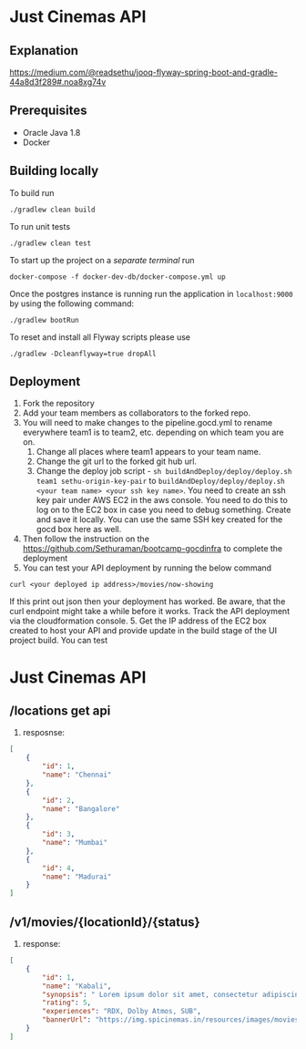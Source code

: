 # Just Cinemas API

## Explanation

https://medium.com/@readsethu/jooq-flyway-spring-boot-and-gradle-44a8d3f289#.noa8xg74v

## Prerequisites

- Oracle Java 1.8
- Docker

## Building locally

To build run
```
./gradlew clean build
```

To run unit tests
```
./gradlew clean test
```

To start up the project on a *separate terminal* run
```
docker-compose -f docker-dev-db/docker-compose.yml up
```

Once the postgres instance is running run the application in ```localhost:9000``` by using the following command:
```
./gradlew bootRun
```

To reset and install all Flyway scripts please use
```
./gradlew -Dcleanflyway=true dropAll 
```


## Deployment

1. Fork the repository
2. Add your team members as collaborators to the forked repo.
3. You will need to make changes to the pipeline.gocd.yml to rename everywhere team1 is to team2, etc. depending on which team you are on.
    1. Change all places where team1 appears to your team name.
    2. Change the git url to the forked git hub url.
    3. Change the deploy job script - ```sh buildAndDeploy/deploy/deploy.sh team1 sethu-origin-key-pair``` to ```buildAndDeploy/deploy/deploy.sh <your team name> <your ssh key name>```. You need to create an ssh key pair under AWS EC2 in the aws console. You need to do this to log on to the EC2 box in case you need to debug something. Create and save it locally. You can use the same SSH key created for the gocd box here as well.
4. Then follow the instruction on the https://github.com/Sethuraman/bootcamp-gocdinfra to complete the deployment
5. You can test your API deployment by running the below command
```
curl <your deployed ip address>/movies/now-showing
``` 
If this print out json then your deployment has worked. Be aware, that the curl endpoint might take a while before it works. Track the API deployment via the cloudformation console. 
5. Get the IP address of the EC2 box created to host your API and provide update in the build stage of the UI project build. You can test 

# Just Cinemas API

## /locations get api

1. resposnse:
```json
[
    {
        "id": 1,
        "name": "Chennai"
    },
    {
        "id": 2,
        "name": "Bangalore"
    },
    {
        "id": 3,
        "name": "Mumbai"
    },
    {
        "id": 4,
        "name": "Madurai"
    }
]
```

## /v1/movies/{locationId}/{status}

1. response:
```json
[
    {
        "id": 1,
        "name": "Kabali",
        "synopsis": " Lorem ipsum dolor sit amet, consectetur adipiscing elit. Aliquam tortor est, feugiat sit amet sagittis nec, viverra vehicula orci.",
        "rating": 5,
        "experiences": "RDX, Dolby Atmos, SUB",
        "bannerUrl": "https://img.spicinemas.in/resources/images/movies/Kabali/1000x320.jpg"
    }
]
```
